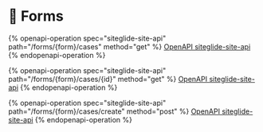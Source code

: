 # 🔗 Forms



{% openapi-operation spec="siteglide-site-api" path="/forms/{form}/cases" method="get" %}
[OpenAPI siteglide-site-api](https://api.siteglide.co.uk/docs-spec.json)
{% endopenapi-operation %}

{% openapi-operation spec="siteglide-site-api" path="/forms/{form}/cases/{id}" method="get" %}
[OpenAPI siteglide-site-api](https://api.siteglide.co.uk/docs-spec.json)
{% endopenapi-operation %}

{% openapi-operation spec="siteglide-site-api" path="/forms/{form}/cases/create" method="post" %}
[OpenAPI siteglide-site-api](https://api.siteglide.co.uk/docs-spec.json)
{% endopenapi-operation %}

